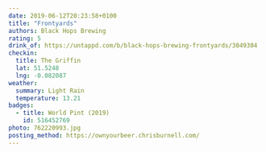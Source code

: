 ```yaml
---
date: 2019-06-12T20:23:58+0100
title: "Frontyards"
authors: Black Hops Brewing
rating: 5
drink_of: https://untappd.com/b/black-hops-brewing-frontyards/3049304
checkin:
  title: The Griffin
  lat: 51.5248
  lng: -0.082087
weather:
  summary: Light Rain
  temperature: 13.21
badges:
  - title: World Pint (2019)
    id: 516452769
photo: 762220993.jpg
posting_method: https://ownyourbeer.chrisburnell.com/
---
```

